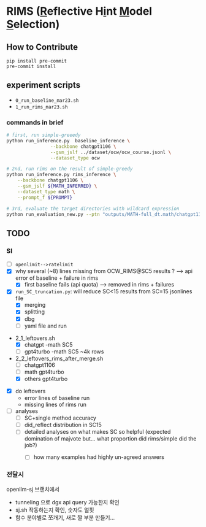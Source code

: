 # RIMS (<u>R</u>eflective H<u>i</u>nt <u>M</u>odel <u>S</u>election)

## How to Contribute
```
pip install pre-commit
pre-commit install
```

## experiment scripts
- `0_run_baseline_mar23.sh`
- `1_run_rims_mar23.sh`

### commands in brief
```bash
# first, run simple-greeedy
python run_inference.py  baseline_inference \
                --backbone chatgpt1106 \
                --gsm_jslf ../dataset/ocw/ocw_course.jsonl \
                --dataset_type ocw

# 2nd, run rims on the result of simple-greedy
python run_inference.py rims_inference \
    --backbone chatgpt1106 \
    --gsm_jslf ${MATH_INFERRED} \
    --dataset_type math \
    --prompt_f ${PROMPT}

# 3rd, evaluate the target directories with wildcard expression
python run_evaluation_new.py --ptn "outputs/MATH-full_dt.math/chatgpt1106/*/*jsonl" --eval_type math --outf math1106_results.txt
```

## TODO
### SI
- [ ] `openlimit-->ratelimit`
- [x] why several (~8) lines missing from OCW_RIMS@SC5 results ? --> api error of baseline + failure in rims
  - [x] first baseline fails (api quota) --> removed in rims + failures
- [x] `run_SC_truncation.py`: will reduce SC\<15 results from SC=15 jsonlines file
  - [x] merging
  - [x] splitting
  - [x] dbg
  - [ ] yaml file and run
- 2_1_leftovers.sh
  - [x] chatgpt -math SC5
  - [ ] gpt4turbo -math SC5 ~4k rows
- 2_2_leftovers_rims_after_merge.sh
  - [ ] chatgpt1106
  - [ ] math gpt4turbo
  - [x] others gpt4turbo
- [x] do leftovers
  - error lines of baseline run
  - missing lines of rims run
- [ ] analyses
  - [ ] SC+single method accuracy
  - [ ] did_reflect distribution in SC15
  - [ ] detailed analyses on what makes SC so helpful (expected domination of majvote but... what proportion did rims/simple did the job?)
    - [ ] how many examples had highly un-agreed answers



### 전달시
openllm-sj 브랜치에서
- tunneling 으로 dgx api query 가능한지 확인
- sj.sh 작동하는지 확인, 숫자도 얼핏
- 함수 분야별로 쪼개기, 새로 짤 부분 만들기...
